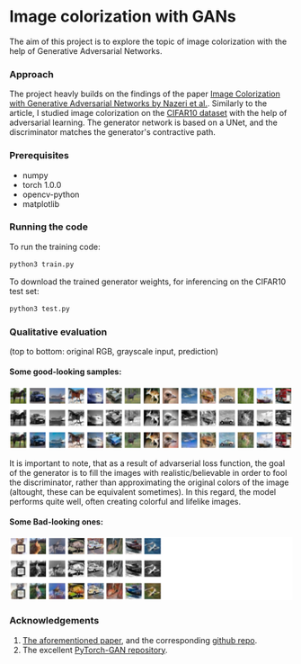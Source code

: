 
# Image colorization with GANs

The aim of this project is to explore the topic of image colorization with the help of Generative Adversarial Networks.


### Approach
The project heavly builds on the findings of the paper [Image Colorization with Generative Adversarial Networks by Nazeri et al.](https://arxiv.org/abs/1803.05400). Similarly to the article, I studied image colorization on the [CIFAR10 dataset](https://www.cs.toronto.edu/~kriz/cifar.html) with the help of adversarial learning. The generator network is based on a UNet, and the discriminator matches the generator's contractive path.

### Prerequisites
 - numpy
 - torch 1.0.0
 - opencv-python
 - matplotlib

### Running the code
To run the training code:
```sh
python3 train.py
```
To download the trained generator weights, for inferencing on the CIFAR10 test set:
```sh
python3 test.py
```
### Qualitative evaluation
(top to bottom: original RGB, grayscale input, prediction)
#### Some good-looking samples:
![Screenshot](imgs/img1.png)

It is important to note, that as a result of advarserial loss function, the goal of the generator is to fill the images with realistic/believable in order to fool the discriminator, rather than approximating the original colors of the image (altought, these can be equivalent sometimes). In this regard, the model performs quite well, often creating colorful and lifelike images.

#### Some Bad-looking ones:
![Screenshot](imgs/img2.png)


### Acknowledgements
 1. [The aforementioned paper](https://arxiv.org/abs/1803.05400), and the corresponding [github repo](https://github.com/ImagingLab/Colorizing-with-GANs).
 2. The excellent [PyTorch-GAN repository](https://github.com/eriklindernoren/PyTorch-GAN).

